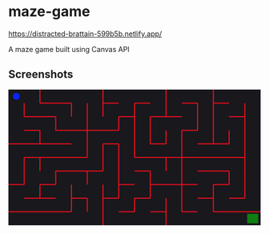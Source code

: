 # maze-game

https://distracted-brattain-599b5b.netlify.app/

A maze game built using Canvas API

## Screenshots

![maze](https://github.com/SaadK94/maze-game/blob/master/screenshots/maze.png)
